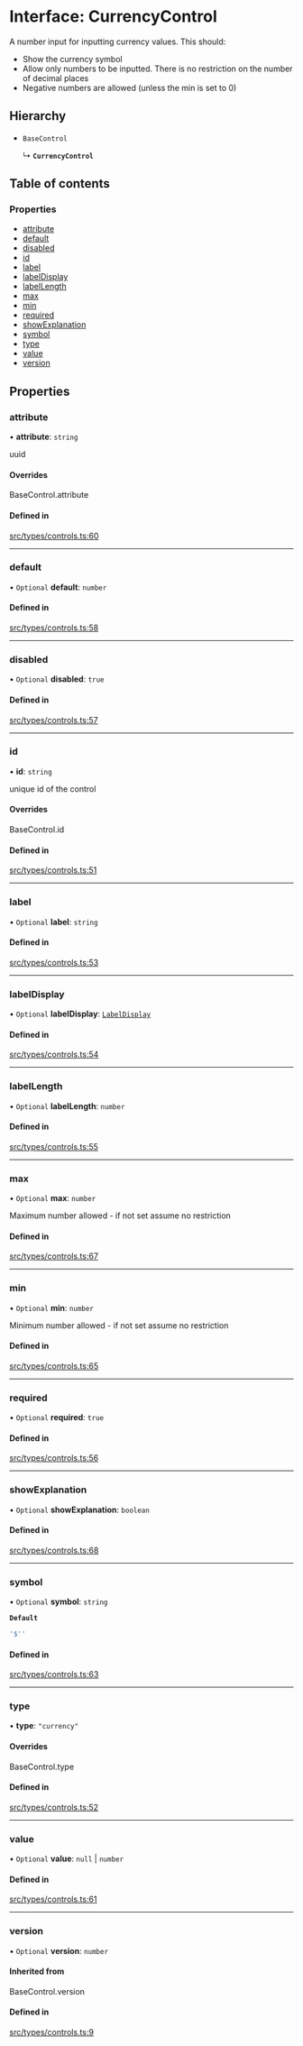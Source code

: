 # Interface: CurrencyControl

A number input for inputting currency values. This should:
- Show the currency symbol
- Allow only numbers to be inputted. There is no restriction on the number of decimal places
- Negative numbers are allowed (unless the min is set to 0)

## Hierarchy

- `BaseControl`

  ↳ **`CurrencyControl`**

## Table of contents

### Properties

- [attribute](../wiki/CurrencyControl#attribute)
- [default](../wiki/CurrencyControl#default)
- [disabled](../wiki/CurrencyControl#disabled)
- [id](../wiki/CurrencyControl#id)
- [label](../wiki/CurrencyControl#label)
- [labelDisplay](../wiki/CurrencyControl#labeldisplay)
- [labelLength](../wiki/CurrencyControl#labellength)
- [max](../wiki/CurrencyControl#max)
- [min](../wiki/CurrencyControl#min)
- [required](../wiki/CurrencyControl#required)
- [showExplanation](../wiki/CurrencyControl#showexplanation)
- [symbol](../wiki/CurrencyControl#symbol)
- [type](../wiki/CurrencyControl#type)
- [value](../wiki/CurrencyControl#value)
- [version](../wiki/CurrencyControl#version)

## Properties

### attribute

• **attribute**: `string`

uuid

#### Overrides

BaseControl.attribute

#### Defined in

[src/types/controls.ts:60](https://github.com/decisively-io/interview-sdk/blob/c6fbae0/src/types/controls.ts#L60)

___

### default

• `Optional` **default**: `number`

#### Defined in

[src/types/controls.ts:58](https://github.com/decisively-io/interview-sdk/blob/c6fbae0/src/types/controls.ts#L58)

___

### disabled

• `Optional` **disabled**: ``true``

#### Defined in

[src/types/controls.ts:57](https://github.com/decisively-io/interview-sdk/blob/c6fbae0/src/types/controls.ts#L57)

___

### id

• **id**: `string`

unique id of the control

#### Overrides

BaseControl.id

#### Defined in

[src/types/controls.ts:51](https://github.com/decisively-io/interview-sdk/blob/c6fbae0/src/types/controls.ts#L51)

___

### label

• `Optional` **label**: `string`

#### Defined in

[src/types/controls.ts:53](https://github.com/decisively-io/interview-sdk/blob/c6fbae0/src/types/controls.ts#L53)

___

### labelDisplay

• `Optional` **labelDisplay**: [`LabelDisplay`](../wiki/Exports#labeldisplay)

#### Defined in

[src/types/controls.ts:54](https://github.com/decisively-io/interview-sdk/blob/c6fbae0/src/types/controls.ts#L54)

___

### labelLength

• `Optional` **labelLength**: `number`

#### Defined in

[src/types/controls.ts:55](https://github.com/decisively-io/interview-sdk/blob/c6fbae0/src/types/controls.ts#L55)

___

### max

• `Optional` **max**: `number`

Maximum number allowed - if not set assume no restriction

#### Defined in

[src/types/controls.ts:67](https://github.com/decisively-io/interview-sdk/blob/c6fbae0/src/types/controls.ts#L67)

___

### min

• `Optional` **min**: `number`

Minimum number allowed - if not set assume no restriction

#### Defined in

[src/types/controls.ts:65](https://github.com/decisively-io/interview-sdk/blob/c6fbae0/src/types/controls.ts#L65)

___

### required

• `Optional` **required**: ``true``

#### Defined in

[src/types/controls.ts:56](https://github.com/decisively-io/interview-sdk/blob/c6fbae0/src/types/controls.ts#L56)

___

### showExplanation

• `Optional` **showExplanation**: `boolean`

#### Defined in

[src/types/controls.ts:68](https://github.com/decisively-io/interview-sdk/blob/c6fbae0/src/types/controls.ts#L68)

___

### symbol

• `Optional` **symbol**: `string`

**`Default`**

```ts
'$''
```

#### Defined in

[src/types/controls.ts:63](https://github.com/decisively-io/interview-sdk/blob/c6fbae0/src/types/controls.ts#L63)

___

### type

• **type**: ``"currency"``

#### Overrides

BaseControl.type

#### Defined in

[src/types/controls.ts:52](https://github.com/decisively-io/interview-sdk/blob/c6fbae0/src/types/controls.ts#L52)

___

### value

• `Optional` **value**: ``null`` \| `number`

#### Defined in

[src/types/controls.ts:61](https://github.com/decisively-io/interview-sdk/blob/c6fbae0/src/types/controls.ts#L61)

___

### version

• `Optional` **version**: `number`

#### Inherited from

BaseControl.version

#### Defined in

[src/types/controls.ts:9](https://github.com/decisively-io/interview-sdk/blob/c6fbae0/src/types/controls.ts#L9)
